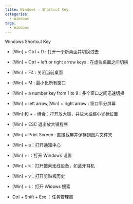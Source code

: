 ```yaml
---
title: Windows - Shortcut Key
categories:
  - Windows
tags:
  - Windows
---
```


Windows Shortcut Key

<!--more-->

- [Win] + Ctrl + D : 打开一个新桌面并切换过去
- [Win] + Ctrl + left or right arrow keys : 在虚拟桌面之间切换
- [Win] + F4 : 关闭当前桌面

- [Win] + M : 最小化所有窗口
- [Win] + a number key from 1 to 9 : 多个窗口之间迅速切换
- [Win] + left arrow,[Win] + right arrow : 窗口平分屏幕

- [Win] 和 + - 组合：打开放大镜，并放大或缩小光标位置
- [Win] + ESC 退出放大镜程序 

- [Win] + Print Screen : 直接截屏并保存到图片文件夹

- [Win] + a：打开通知中心
- [Win] + i：打开 Windows 设置
- [Win] + k：打开搜索无线设备，如蓝牙耳机
- [Win] + v：打开剪贴板历史
- [Win] + s：打开 Widows 搜索

- Ctrl + Shift + Esc ：任务管理器
